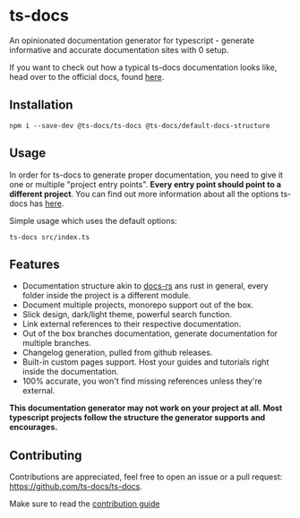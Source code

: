 # ts-docs

An opinionated documentation generator for typescript - generate informative and accurate documentation sites with 0 setup.

If you want to check out how a typical ts-docs documentation looks like, head over to the official docs, found [here](https://ts-docs.github.io/ts-docs/index.html).

## Installation

```
npm i --save-dev @ts-docs/ts-docs @ts-docs/default-docs-structure 
```

## Usage 

In order for ts-docs to generate proper documentation, you need to give it one or multiple "project entry points". **Every entry point should point to a different project**. You can find out more information about all the options ts-docs has [here](https://ts-docs.github.io/ts-docs/pages/Guides/Options.html).

Simple usage which uses the default options:
```
ts-docs src/index.ts
```

## Features

- Documentation structure akin to [docs-rs](https://docs.rs/) ans rust in general, every folder inside the project is a different module. 
- Document multiple projects, monorepo support out of the box.
- Slick design, dark/light theme, powerful search function.
- Link external references to their respective documentation.
- Out of the box branches documentation, generate documentation for multiple branches.
- Changelog generation, pulled from github releases.
- Built-in custom pages support. Host your guides and tutorials right inside the documentation.
- 100% accurate, you won't find missing references unless they're external.

**This documentation generator may not work on your project at all. Most typescript projects follow the structure the generator supports and encourages.**

## Contributing

Contributions are appreciated, feel free to open an issue or a pull request: https://github.com/ts-docs/ts-docs.

Make sure to read the [contribution guide](https://github.com/ts-docs/ts-docs/blob/main/.github/CONTRIBUTING.md)